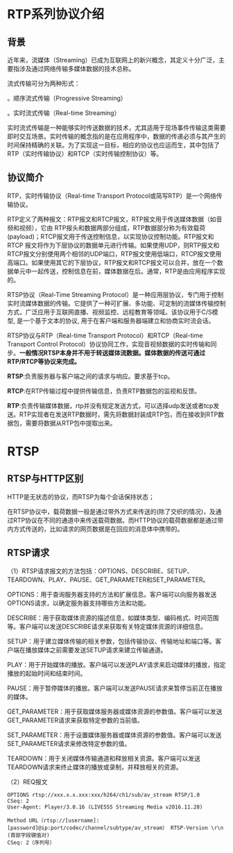 # RTP系列协议介绍
  ## 背景
  近年来，流媒体（Streaming）已成为互联网上的新兴概念，其定义十分广泛，主要指涉及通过网络传输多媒体数据的技术总称。

流式传输可分为两种形式：

。顺序流式传输（Progressive Streaming）

。实时流式传输（Real-time Streaming）

实时流式传输是一种能够实时传送数据的技术，尤其适用于现场事件传输这类需要即时交互场景。实时传输的概念指的是在应用程序中，数据的传递必须与其产生的时间保持精确的关联。为了实现这一目标，相应的协议也应运而生，其中包括了RTP（实时传输协议）和RTCP（实时传输控制协议）等。

## 协议简介
  RTP，实时传输协议（Real-time Transport Protocol或简写RTP）是一个网络传输协议。

RTP定义了两种报文：RTP报文和RTCP报文，RTP报文用于传送媒体数据（如音频和视频），它由 RTP报头和数据两部分组成，RTP数据部分称为有效载荷(payload)；RTCP报文用于传送控制信息，以实现协议控制功能。RTP报文和RTCP 报文将作为下层协议的数据单元进行传输。如果使用UDP，则RTP报文和RTCP报文分别使用两个相邻的UDP端口，RTP报文使用低端口，RTCP报文使用高端口。如果使用其它的下层协议，RTP报文和RTCP报文可以合并，放在一个数据单元中一起传送，控制信息在前，媒体数据在后。通常，RTP是由应用程序实现的。
 
  RTSP协议（Real-Time Streaming Protocol）是一种应用层协议，专门用于控制实时流媒体数据的传输。它提供了一种可扩展、多功能、可定制的流媒体传输控制方式，广泛应用于互联网直播、视频监控、远程教育等领域。该协议用于C/S模型, 是一个基于文本的协议, 用于在客户端和服务器端建立和协商实时流会话。

 RTSP协议与RTP（Real-time Transport Protocol）和RTCP（Real-time Transport Control Protocol）协议协同工作，实现音视频数据的实时传输和同步。**一般情况RTSP本身并不用于转送媒体流数据。媒体数据的传送可通过RTP/RTCP等协议来完成。**
  
  **RTSP**:负责服务器与客户端之间的请求与响应。要求基于tcp。
  
  **RTCP**:在RTP传输过程中提供传输信息，负责RTP数据包的监视和反馈。
  
  **RTP**:负责传输媒体数据，rtp并没有规定发送方式，可以选择udp发送或者tcp发送。RTP实现者在发送RTP数据时，需先将数据封装成RTP包，而在接收到RTP数据包，需要将数据从RTP包中提取出来。
# RTSP
## RTSP与HTTP区别
HTTP是无状态的协议，而RTSP为每个会话保持状态；

在RTSP协议中，载荷数据一般是通过带外方式来传送的(除了交织的情况)，及通过RTP协议在不同的通道中来传送载荷数据。而HTTP协议的载荷数据都是通过带内方式传送的，比如请求的网页数据是在回应的消息体中携带的。
## RTSP请求
（1）RTSP请求报文的方法包括：OPTIONS、DESCRIBE、SETUP、TEARDOWN、PLAY、PAUSE、GET_PARAMETER和SET_PARAMETER。

OPTIONS：用于查询服务器支持的方法和扩展信息。客户端可以向服务器发送OPTIONS请求，以确定服务器支持哪些方法和功能。

DESCRIBE：用于获取媒体资源的描述信息，如媒体类型、编码格式、时间范围等。客户端可以发送DESCRIBE请求来获取有关特定媒体资源的详细信息。

SETUP：用于建立媒体传输的相关参数，包括传输协议、传输地址和端口等。客户端在播放媒体之前需要发送SETUP请求来建立传输通道。

PLAY：用于开始媒体的播放。客户端可以发送PLAY请求来启动媒体的播放，指定播放的起始时间和结束时间。

PAUSE：用于暂停媒体的播放。客户端可以发送PAUSE请求来暂停当前正在播放的媒体。

GET_PARAMETER：用于获取媒体服务器或媒体资源的参数值。客户端可以发送GET_PARAMETER请求来获取特定参数的当前值。

SET_PARAMETER：用于设置媒体服务器或媒体资源的参数值。客户端可以发送SET_PARAMETER请求来修改特定参数的值。

TEARDOWN：用于关闭媒体传输通道和释放相关资源。客户端可以发送TEARDOWN请求来终止媒体的播放或录制，并释放相关的资源。

（2）REQ报文

```
OPTIONS rtsp://xxx.x.x.xxx:xxx/h264/ch1/sub/av_stream RTSP/1.0
CSeq: 2
User-Agent: Player/3.0.16 (LIVE555 Streaming Media v2016.11.28)
```
```
Method URL（rtsp://[username]:[password]@ip:port/codec/channel/subtype/av_stream） RTSP-Version \r\n
(首部字段键值对)
CSeq: 2（序列号）

```
